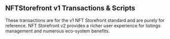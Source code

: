 ## NFTStorefront v1 Transactions & Scripts

These transactions are for the v1 NFT Storefront standard and are purely for reference. NFT Storefront v2 provides a
richer user experience for listings management and numerous eco-system benefits.  
